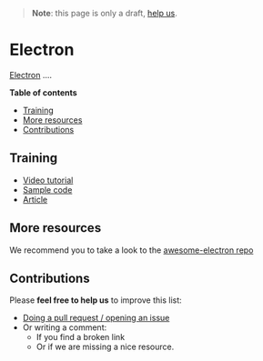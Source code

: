 > **Note**: this page is only a draft, [help us](#contributions).

# Electron
[Electron](https://electron.atom.io/) ....

<!-- START doctoc generated TOC please keep comment here to allow auto update -->
<!-- DON'T EDIT THIS SECTION, INSTEAD RE-RUN doctoc TO UPDATE -->
**Table of contents**

- [Training](#training)
- [More resources](#more-resources)
- [Contributions](#contributions)

<!-- END doctoc generated TOC please keep comment here to allow auto update -->

## Training

* [Video tutorial](https://www.youtube.com/watch?v=00kIOSUog7U&feature=push-u&attr_tag=ootFtnaXu7BXXtcS-6)
* [Sample code](https://github.com/odoe/electron-add-shapefile)
* [Article](http://odoe.net/blog/electron-arcgis-api-javascript/)

## More resources
We recommend you to take a look to the [awesome-electron repo](https://github.com/sindresorhus/awesome-electron)

## Contributions
Please **feel free to help us** to improve this list:

* [Doing a pull request / opening an issue](https://github.com/hhkaos/awesome-arcgis#contributions)
* Or writing a comment:
  * If you find a broken link
  * Or if we are missing a nice resource.
